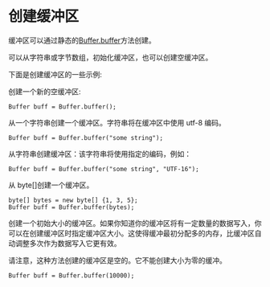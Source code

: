 # 创建缓冲区


缓冲区可以通过静态的[Buffer.buffer](http://vertx.io/docs/apidocs/io/vertx/core/buffer/Buffer.html#buffer--)方法创建。

可以从字符串或字节数组，初始化缓冲区，也可以创建空缓冲区。

下面是创建缓冲区的一些示例:

创建一个新的空缓冲区:

```
Buffer buff = Buffer.buffer();
```

从一个字符串创建一个缓冲区。字符串将在缓冲区中使用 utf-8 编码。

```
Buffer buff = Buffer.buffer("some string");
```

从字符串创建缓冲区：该字符串将使用指定的编码，例如：

```
Buffer buff = Buffer.buffer("some string", "UTF-16");
```

从 byte[]创建一个缓冲区。

```
byte[] bytes = new byte[] {1, 3, 5};
Buffer buff = Buffer.buffer(bytes);
```

创建一个初始大小的缓冲区。如果你知道你的缓冲区将有一定数量的数据写入，你可以在创建缓冲区时指定缓冲区大小。这使得缓冲最初分配多的内存，比缓冲区自动调整多次作为数据写入它更有效。

请注意，这种方法创建的缓冲区是空的。它不能创建大小为零的缓冲。

```
Buffer buff = Buffer.buffer(10000);
```